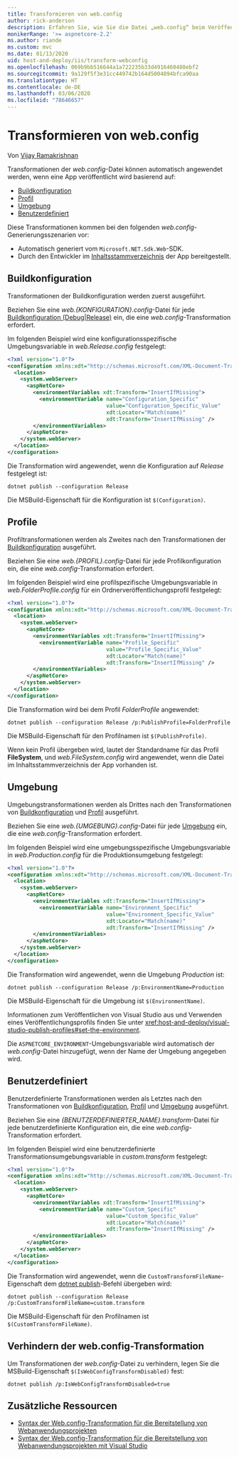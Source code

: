```yaml
---
title: Transformieren von web.config
author: rick-anderson
description: Erfahren Sie, wie Sie die Datei „web.config“ beim Veröffentlichen einer ASP.NET Core-App transformieren.
monikerRange: '>= aspnetcore-2.2'
ms.author: riande
ms.custom: mvc
ms.date: 01/13/2020
uid: host-and-deploy/iis/transform-webconfig
ms.openlocfilehash: 069b9bb516644a1a722235b33d4916460488ebf2
ms.sourcegitcommit: 9a129f5f3e31cc449742b164d5004894bfca90aa
ms.translationtype: HT
ms.contentlocale: de-DE
ms.lasthandoff: 03/06/2020
ms.locfileid: "78646657"
---
```

# <a name="transform-webconfig"></a>Transformieren von web.config

Von [Vijay Ramakrishnan](https://github.com/vijayrkn)

Transformationen der *web.config*-Datei können automatisch angewendet werden, wenn eine App veröffentlicht wird basierend auf:

* [Buildkonfiguration](#build-configuration)
* [Profil](#profile)
* [Umgebung](#environment)
* [Benutzerdefiniert](#custom)

Diese Transformationen kommen bei den folgenden *web.config*-Generierungsszenarien vor:

* Automatisch generiert vom `Microsoft.NET.Sdk.Web`-SDK.
* Durch den Entwickler im [Inhaltsstammverzeichnis](xref:fundamentals/index#content-root) der App bereitgestellt.

## <a name="build-configuration"></a>Buildkonfiguration

Transformationen der Buildkonfiguration werden zuerst ausgeführt.

Beziehen Sie eine *web.{KONFIGURATION}.config*-Datei für jede [Buildkonfiguration (Debug|Release)](/dotnet/core/tools/dotnet-publish#options) ein, die eine *web.config*-Transformation erfordert.

Im folgenden Beispiel wird eine konfigurationsspezifische Umgebungsvariable in *web.Release.config* festgelegt:

```xml
<?xml version="1.0"?>
<configuration xmlns:xdt="http://schemas.microsoft.com/XML-Document-Transform">
  <location>
    <system.webServer>
      <aspNetCore>
        <environmentVariables xdt:Transform="InsertIfMissing">
          <environmentVariable name="Configuration_Specific" 
                               value="Configuration_Specific_Value" 
                               xdt:Locator="Match(name)" 
                               xdt:Transform="InsertIfMissing" />
        </environmentVariables>
      </aspNetCore>
    </system.webServer>
  </location>
</configuration>
```

Die Transformation wird angewendet, wenn die Konfiguration auf *Release* festgelegt ist:

```dotnetcli
dotnet publish --configuration Release
```

Die MSBuild-Eigenschaft für die Konfiguration ist `$(Configuration)`.

## <a name="profile"></a>Profile

Profiltransformationen werden als Zweites nach den Transformationen der [Buildkonfiguration](#build-configuration) ausgeführt.

Beziehen Sie eine *web.{PROFIL}.config*-Datei für jede Profilkonfiguration ein, die eine *web.config*-Transformation erfordert.

Im folgenden Beispiel wird eine profilspezifische Umgebungsvariable in *web.FolderProfile.config* für ein Ordnerveröffentlichungsprofil festgelegt:

```xml
<?xml version="1.0"?>
<configuration xmlns:xdt="http://schemas.microsoft.com/XML-Document-Transform">
  <location>
    <system.webServer>
      <aspNetCore>
        <environmentVariables xdt:Transform="InsertIfMissing">
          <environmentVariable name="Profile_Specific" 
                               value="Profile_Specific_Value" 
                               xdt:Locator="Match(name)" 
                               xdt:Transform="InsertIfMissing" />
        </environmentVariables>
      </aspNetCore>
    </system.webServer>
  </location>
</configuration>
```

Die Transformation wird bei dem Profil *FolderProfile* angewendet:

```dotnetcli
dotnet publish --configuration Release /p:PublishProfile=FolderProfile
```

Die MSBuild-Eigenschaft für den Profilnamen ist `$(PublishProfile)`.

Wenn kein Profil übergeben wird, lautet der Standardname für das Profil **FileSystem**, und *web.FileSystem.config* wird angewendet, wenn die Datei im Inhaltsstammverzeichnis der App vorhanden ist.

## <a name="environment"></a>Umgebung

Umgebungstransformationen werden als Drittes nach den Transformationen von [Buildkonfiguration](#build-configuration) und [Profil](#profile) ausgeführt.

Beziehen Sie eine *web.{UMGEBUNG}.config*-Datei für jede [Umgebung](xref:fundamentals/environments) ein, die eine *web.config*-Transformation erfordert.

Im folgenden Beispiel wird eine umgebungsspezifische Umgebungsvariable in *web.Production.config* für die Produktionsumgebung festgelegt:

```xml
<?xml version="1.0"?>
<configuration xmlns:xdt="http://schemas.microsoft.com/XML-Document-Transform">
  <location>
    <system.webServer>
      <aspNetCore>
        <environmentVariables xdt:Transform="InsertIfMissing">
          <environmentVariable name="Environment_Specific" 
                               value="Environment_Specific_Value" 
                               xdt:Locator="Match(name)" 
                               xdt:Transform="InsertIfMissing" />
        </environmentVariables>
      </aspNetCore>
    </system.webServer>
  </location>
</configuration>
```

Die Transformation wird angewendet, wenn die Umgebung *Production* ist:

```dotnetcli
dotnet publish --configuration Release /p:EnvironmentName=Production
```

Die MSBuild-Eigenschaft für die Umgebung ist `$(EnvironmentName)`.

Informationen zum Veröffentlichen von Visual Studio aus und Verwenden eines Veröffentlichungsprofils finden Sie unter <xref:host-and-deploy/visual-studio-publish-profiles#set-the-environment>.

Die `ASPNETCORE_ENVIRONMENT`-Umgebungsvariable wird automatisch der *web.config*-Datei hinzugefügt, wenn der Name der Umgebung angegeben wird.

## <a name="custom"></a>Benutzerdefiniert

Benutzerdefinierte Transformationen werden als Letztes nach den Transformationen von [Buildkonfiguration](#build-configuration), [Profil](#profile) und [Umgebung](#environment) ausgeführt.

Beziehen Sie eine *{BENUTZERDEFINIERTER_NAME}.transform*-Datei für jede benutzerdefinierte Konfiguration ein, die eine *web.config*-Transformation erfordert.

Im folgenden Beispiel wird eine benutzerdefinierte Transformationsumgebungsvariable in *custom.transform* festgelegt:

```xml
<?xml version="1.0"?>
<configuration xmlns:xdt="http://schemas.microsoft.com/XML-Document-Transform">
  <location>
    <system.webServer>
      <aspNetCore>
        <environmentVariables xdt:Transform="InsertIfMissing">
          <environmentVariable name="Custom_Specific" 
                               value="Custom_Specific_Value" 
                               xdt:Locator="Match(name)" 
                               xdt:Transform="InsertIfMissing" />
        </environmentVariables>
      </aspNetCore>
    </system.webServer>
  </location>
</configuration>
```

Die Transformation wird angewendet, wenn die `CustomTransformFileName`-Eigenschaft dem [dotnet publish](/dotnet/core/tools/dotnet-publish)-Befehl übergeben wird:

```dotnetcli
dotnet publish --configuration Release /p:CustomTransformFileName=custom.transform
```

Die MSBuild-Eigenschaft für den Profilnamen ist `$(CustomTransformFileName)`.

## <a name="prevent-webconfig-transformation"></a>Verhindern der web.config-Transformation

Um Transformationen der *web.config*-Datei zu verhindern, legen Sie die MSBuild-Eigenschaft `$(IsWebConfigTransformDisabled)` fest:

```dotnetcli
dotnet publish /p:IsWebConfigTransformDisabled=true
```

## <a name="additional-resources"></a>Zusätzliche Ressourcen

* [Syntax der Web.config-Transformation für die Bereitstellung von Webanwendungsprojekten](/previous-versions/dd465326(v=vs.100))
* [Syntax der Web.config-Transformation für die Bereitstellung von Webanwendungsprojekten mit Visual Studio](/previous-versions/aspnet/dd465326(v=vs.110))
